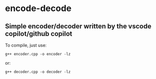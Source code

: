 # encode-decode
Simple encoder/decoder written by the vscode copilot/github copilot
---
To compile, just use:
```
g++ encoder.cpp -o encoder -lz
```

or:
```
g++ decoder.cpp -o decoder -lz
```
